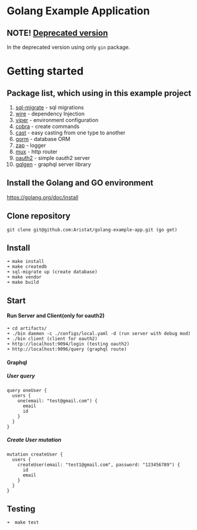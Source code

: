 # Golang Example Application

## NOTE! [Deprecated version](https://github.com/Aristat/golang-example-app/tree/gin-example)

In the deprecated version using only `gin` package.

# Getting started

## Package list, which using in this example project

1. [sql-migrate](https://github.com/rubenv/sql-migrate) - sql migrations
2. [wire](https://github.com/google/wire) - dependency Injection
3. [viper](https://github.com/spf13/viper) - environment configuration
4. [cobra](https://github.com/spf13/cobra) - create commands
5. [cast](https://github.com/spf13/cast) - easy casting from one type to another
6. [gorm](https://github.com/jinzhu/gorm) - database ORM
7. [zap](https://github.com/uber-go/zap) - logger
8. [mux](https://github.com/gorilla/mux) - http router
9. [oauth2](https://github.com/go-oauth2/oauth2) - simple oauth2 server
10. [gqlgen](https://github.com/99designs/gqlgen) - graphql server library

## Install the Golang and GO environment

https://golang.org/doc/install

## Clone repository

```
git clone git@github.com:Aristat/golang-example-app.git (go get)
```

## Install

```
➜ make install
➜ make createdb
➜ sql-migrate up (create database)
➜ make vendor
➜ make build
```

##  Start

#### Run Server and Client(only for oauth2)

```
➜ cd artifacts/
➜ ./bin daemon -c ./configs/local.yaml -d (run server with debug mod)
➜ ./bin client (client for oauth2)
➜ http://localhost:9094/login (testing oauth2)
➜ http://localhost:9096/query (graphql route)
```

#### Graphql 

##### User query
```
query oneUser {
  users {
    one(email: "test@gmail.com") {
      email
      id
    }
  }
}
```

##### Create User mutation
```
mutation createUser {
  users {
    createUser(email: "test1@gmail.com", password: "123456789") {
      id
      email
    }
  }
}
```

## Testing
```
➜  make test
```

